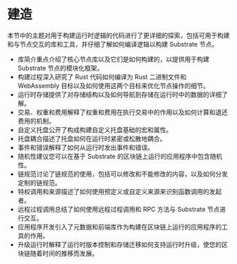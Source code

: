 # 建造

本节中的主题对用于构建运行时逻辑的代码进行了更详细的探索，包括可用于构建和与节点交互的库和工具，并仔细了解如何编译逻辑以构建 Substrate 节点。

- 库简介重点介绍了核心节点库以及它们是如何构建的，以提供用于构建 Substrate 节点的模块化框架。
- 构建过程深入研究了 Rust 代码如何编译为 Rust 二进制文件和 WebAssembly 目标以及如何使用这两个目标来优化节点操作的细节。
- 运行时存储提供了对存储结构以及如何导航到存储在运行时中的数据的详细了解。
- 交易、权重和费用解释了权重和费用在执行交易中的作用以及如何计算和退还费用的机制。
- 自定义托盘公开了构成构建自定义托盘基础的宏和属性。
- 托盘耦合描述了托盘如何在运行时紧密或松散地耦合。
- 事件和错误解释了如何从运行时发出事件和错误。
- 随机性建议您可以在基于 Substrate 的区块链上运行的应用程序中包含随机性。
- 链规范讨论了链规范的使用，包括可以修改和不能修改的内容，以及如何分发定制的链规范。
- 特权调用和来源描述了如何使用预定义或自定义来源来识别函数调用的发起者。
- 远程过程调用总结了如何使用远程过程调用和 RPC 方法与 Substrate 节点进行交互。
- 应用程序开发引入了元数据和前端库作为构建在区块链上运行的应用程序的工具的作用。
- 升级运行时解释了运行时版本控制和存储迁移如何支持运行时升级，使您的区块链随着时间的推移而发展。